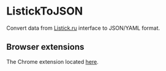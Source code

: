 # ListickToJSON
Convert data from [Listick.ru](Listick.ru) interface to JSON/YAML format.

## Browser extensions
The Chrome extension located [here](https://chrome.google.com/webstore/detail/backup-listickru/hhmbcmjnkkkedcimegojbeoinoldadkn).
